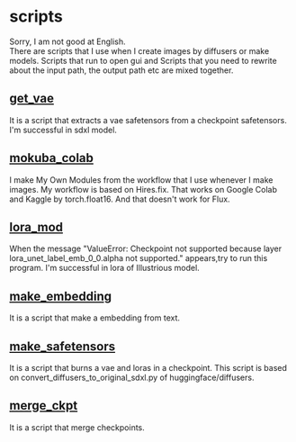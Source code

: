 # scripts
Sorry, I am not good at English.  
There are scripts that I use when I create images by diffusers or make models. Scripts that run to open gui and Scripts that you need to rewrite about the input path, the output path etc are mixed together.  
## [get_vae](https://github.com/MokubaAttack/scripts/tree/main/get_vae)
It is a script that extracts a vae safetensors from a checkpoint safetensors. I'm successful in sdxl model.
## [mokuba_colab](https://github.com/MokubaAttack/scripts/tree/main/mokuba_colab)
I make My Own Modules from the workflow that I use whenever I make images. My workflow is based on Hires.fix. That works on Google Colab and Kaggle by torch.float16. And that doesn't work for Flux.
## [lora_mod](https://github.com/MokubaAttack/scripts/tree/main/lora_mod)
When the message "ValueError: Checkpoint not supported because layer lora_unet_label_emb_0_0.alpha not supported." appears,try to run this program. I'm successful in lora of Illustrious model.
## [make_embedding](https://github.com/MokubaAttack/scripts/tree/main/make_embedding)
It is a script that make a embedding from text.
## [make_safetensors](https://github.com/MokubaAttack/scripts/tree/main/make_safetensors)
It is a script that burns a vae and loras in a checkpoint. This script is based on convert_diffusers_to_original_sdxl.py of huggingface/diffusers.
## [merge_ckpt](https://github.com/MokubaAttack/scripts/tree/main/marge_ckpt)
It is a script that merge checkpoints.
